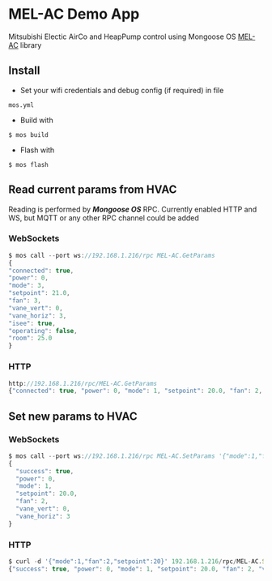 # MEL-AC Demo App

Mitsubishi Electic AirCo and HeapPump control using Mongoose OS [MEL-AC](https://github.com/mongoose-os-libs/mel-ac) library

## Install

* Set your wifi credentials and debug config (if required) in file
```
mos.yml 
```
* Build with 
```
$ mos build
```
* Flash with 
```
$ mos flash
```

## Read current params from HVAC

Reading is performed by ***Mongoose OS*** RPC. Currently enabled HTTP and WS, but MQTT or any other RPC channel could be added

### WebSockets

```javascript
$ mos call --port ws://192.168.1.216/rpc MEL-AC.GetParams
{
"connected": true,
"power": 0,
"mode": 3,
"setpoint": 21.0,
"fan": 3,
"vane_vert": 0,
"vane_horiz": 3,
"isee": true,
"operating": false,
"room": 25.0
}
```
### HTTP

```javascript
http://192.168.1.216/rpc/MEL-AC.GetParams
{"connected": true, "power": 0, "mode": 1, "setpoint": 20.0, "fan": 2, "vane_vert": 0, "vane_horiz": 3, "isee": true, "operating": false, "room": 22.0}
```

## Set new params to HVAC

### WebSockets

```javascript
$ mos call --port ws://192.168.1.216/rpc MEL-AC.SetParams '{"mode":1,"fan":2,"setpoint":20}'
{
  "success": true,
  "power": 0,
  "mode": 1,
  "setpoint": 20.0,
  "fan": 2,
  "vane_vert": 0,
  "vane_horiz": 3
}
```
### HTTP

```javascript
$ curl -d '{"mode":1,"fan":2,"setpoint":20}' 192.168.1.216/rpc/MEL-AC.SetParams
{"success": true, "power": 0, "mode": 1, "setpoint": 20.0, "fan": 2, "vane_vert": 0, "vane_horiz": 3} 
```
